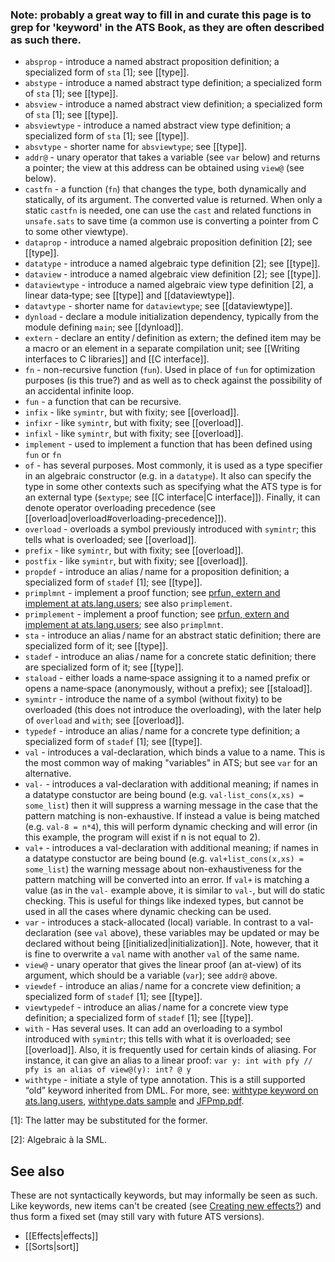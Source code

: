 ### Note: probably a great way to fill in and curate this page is to grep for 'keyword' in the ATS Book, as they are often described as such there.

* `absprop` - introduce a named abstract proposition definition; a specialized form of `sta` [1]; see [[type]].
* `abstype` - introduce a named abstract type definition; a specialized form of `sta` [1]; see [[type]].
* `absview` - introduce a named abstract view definition; a specialized form of `sta` [1]; see [[type]].
* `absviewtype` - introduce a named abstract view type definition; a specialized form of `sta` [1]; see [[type]].
* `absvtype`  - shorter name for `absviewtype`; see [[type]].
* `addr@` - unary operator that takes a variable (see `var` below) and returns a pointer; the view at this
address can be obtained using `view@` (see below).
* `castfn` - a function (`fn`) that changes the type, both dynamically and statically, of its argument. The converted value is returned. When only a static `castfn` is needed, one can use the `cast` and related functions in `unsafe.sats` to save time (a common use is converting a pointer from C to some other viewtype).
* `dataprop` - introduce a named algebraic proposition definition [2]; see [[type]].
* `datatype` - introduce a named algebraic type definition [2]; see [[type]].
* `dataview` - introduce a named algebraic view definition [2]; see [[type]].
* `dataviewtype`  - introduce a named algebraic view type definition [2], a linear data‑type; see [[type]] and [[dataviewtype]].
* `datavtype`  - shorter name for `dataviewtype`; see [[dataviewtype]].
* `dynload` - declare a module initialization dependency, typically from the module defining `main`; see [[dynload]].
* `extern` - declare an entity / definition as extern; the defined item may be a macro or an element in a separate compilation unit; see [[Writing interfaces to C libraries]] and [[C interface]].
* `fn` - non-recursive function (`fun`). Used in place of `fun` for optimization purposes (is this true?) and as well as to check against the possibility of an accidental infinite loop.
* `fun` - a function that can be recursive.
* `infix` - like `symintr`, but with fixity; see [[overload]].
* `infixr` - like `symintr`, but with fixity; see [[overload]].
* `infixl` - like `symintr`, but with fixity; see [[overload]].
* `implement` - used to implement a function that has been defined using `fun` or `fn`
* `of` - has several purposes. Most commonly, it is used as a type specifier in an algebraic constructor (e.g. in a `datatype`). It also can specify the type in some other contexts such as specifying what the ATS type is for an external type (`$extype`; see [[C interface|C interface]]). Finally, it can denote operator overloading precedence (see [[overload|overload#overloading-precedence]]).
* `overload` - overloads a symbol previously introduced with `symintr`; this tells what is overloaded; see [[overload]].
* `prefix` - like `symintr`, but with fixity; see [[overload]].
* `postfix` - like `symintr`, but with fixity; see [[overload]].
* `propdef` - introduce an alias / name for a proposition definition; a specialized form of `stadef` [1]; see [[type]].
* `primplmnt` - implement a proof function; see [prfun, extern and implement at ats.lang.users](https://groups.google.com/forum/#!topic/ats-lang-users/7-EMCceXpv4); see also `primplement`.
* `primplement` - implement a proof function; see [prfun, extern and implement at ats.lang.users](https://groups.google.com/forum/#!topic/ats-lang-users/7-EMCceXpv4); see also `primplmnt`.
* `sta` - introduce an alias / name for an abstract static definition; there are specialized form of it; see [[type]].
* `stadef` - introduce an alias / name for a concrete static definition; there are specialized form of it; see [[type]].
* `staload` - either loads a name‑space assigning it to a named prefix or opens a name‑space (anonymously, without a prefix); see [[staload]].
* `symintr` - introduce the name of a symbol (without fixity) to be overloaded (this does not introduce the overloading), with the later help of `overload` and `with`; see [[overload]].
* `typedef` - introduce an alias / name for a concrete type definition; a specialized form of `stadef` [1]; see [[type]].
* `val` - introduces a val-declaration, which binds a value to a name. This is the most common way of making "variables" in ATS; but see `var` for an alternative.
* `val-` - introduces a val-declaration with additional meaning; if names in a datatype constuctor are being bound (e.g. `val-list_cons(x,xs) = some_list`) then it will suppress a warning message in the case that the pattern matching is non-exhaustive. If instead a value is being matched (e.g. `val-8 = n*4`), this will perform dynamic checking and will error (in this example, the program will exist if n is not equal to 2).
* `val+` - introduces a val-declaration with additional meaning; if names in a datatype constuctor are being bound (e.g. `val+list_cons(x,xs) = some_list`) the warning message about non-exhaustiveness for the pattern matching will be converted into an error. If `val+` is matching a value (as in the `val-` example above, it is similar to `val-`, but will do static checking. This is useful for things like indexed types, but cannot be used in all the cases where dynamic checking can be used.
* `var` - introduces a stack-allocated (local) variable. In contrast to a val-declaration (see `val` above), these variables may be updated or may be declared without being [[initialized|initialization]]. Note, however, that it is fine to overwrite a `val` name with another `val` of the same name. 
* `view@` - unary operator that gives the linear proof (an at-view) of its argument, which should be a variable (`var`); see `addr@` above. 
* `viewdef` - introduce an alias / name for a concrete view definition; a specialized form of `stadef` [1]; see [[type]].
* `viewtypedef` - introduce an alias / name for a concrete view type definition; a specialized form of `stadef` [1]; see [[type]].
* `with` - Has several uses. It can add an overloading to a symbol introduced with `symintr`; this tells with what it is overloaded; see [[overload]]. Also, it is frequently used for certain kinds of aliasing. For instance, it can give an alias to a linear proof: `var y: int with pfy // pfy is an alias of view@(y): int? @ y`
* `withtype` - initiate a style of type annotation. This is a still supported “old” keyword inherited from DML. For more, see: [withtype keyword on ats.lang.users](https://groups.google.com/forum/#!topic/ats-lang-users/5jNYHIRuf6k), [withtype.dats sample](http://www.ats-lang.org/SERVER/MYCODE/Patsoptaas_serve.php?mycode_url=https://raw.githubusercontent.com/githwxi/ATS-Postiats/master/doc/EXAMPLE/TESTATS/withtype.dats) and [JFPmp.pdf](http://www.cs.bu.edu/~hwxi/academic/papers/JFPmp.pdf).

[1]: The latter may be substituted for the former.

[2]: Algebraic à la SML.

## See also

These are not syntactically keywords, but may informally be seen as such. Like keywords, new items can't be created (see [Creating new effects?](https://groups.google.com/forum/#!topic/ats-lang-users/L38Bzie5lsE)) and thus form a fixed set (may still vary with future ATS versions).

* [[Effects|effects]]
* [[Sorts|sort]]
